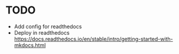 # TODO


- Add config for readthedocs
- Deploy in readthedocs
https://docs.readthedocs.io/en/stable/intro/getting-started-with-mkdocs.html